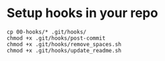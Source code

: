 # Setup hooks in your repo
```
cp 00-hooks/* .git/hooks/
chmod +x .git/hooks/post-commit
chmod +x .git/hooks/remove_spaces.sh
chmod +x .git/hooks/update_readme.sh
```